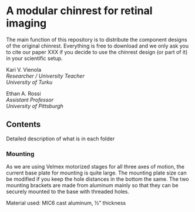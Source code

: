# A modular chinrest for retinal imaging

The main function of this repository is to distribute the component designs of the original chinrest. Everything is free to download and we only ask you to cite our paper XXX if you decide to use the chinrest design (or part of it) in your scientific setup.

Kari V. Vienola  
_Researcher / University Teacher_  
_University of Turku_

Ethan A. Rossi  
_Assistant Professor_  
_University of Pittsburgh_

## Contents

Detailed description of what is in each folder

### Mounting

As we are using Velmex motorized stages for all three axes of motion, the current base plate for mounting is quite large. The mounting plate size can be modified if you keep the hole distances in the bottom the same. The two mounting brackets are made from aluminum mainly so that they can be securely mounted to the base with threaded holes.

Material used: MIC6 cast aluminum, ½” thickness
